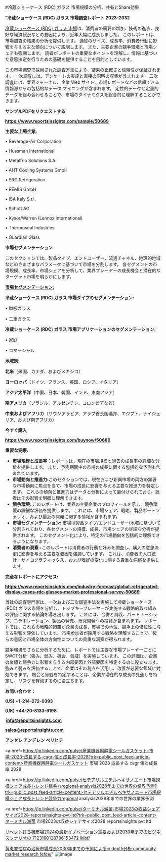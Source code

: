 #冷蔵ショーケース (RDC) ガラス 市場規模の分析、共有とShare効果

"<strong>冷蔵ショーケース (RDC) ガラス 市場調査レポート 2023-2032</strong>

<a href=https://www.reportsinsights.com/sample/50689>冷蔵ショーケース (RDC) ガラス 市場</a>は、消費者の需要の増加、技術の進歩、良好な経済状況などの要因により、近年大幅に成長しました。 このレポートは、市場調査の結果の分析を提供します。 通貨のサイズ、成長率、消費者行動に影響を与える主な傾向について説明します。 また、主要企業の競争環境と市場シェアも強調します。 読者がレポートの重要なポイントを理解し、情報に基づいた意思決定を行うための基礎を提供することを目的としています。

この市場調査で採用された調査方法により、結果の正確さと信頼性が保証されます。 一次調査には、アンケートの実施と直接の洞察の収集が含まれます。 二次調査には、業界ジャーナル、企業 Web サイト、市場レポートなどの信頼できる情報源からの包括的なデータ マイニングが含まれます。 定性的データと定量的データを組み合わせることで、市場のダイナミクスを総合的に理解することができます。

<strong><b>サンプルPDFをリクエストする</b></strong>

<a href=https://www.reportsinsights.com/sample/50689><strong><u>https://www.reportsinsights.com/sample/50689</u></strong></a>

<strong>主要な上場企業:</strong>

• Beverage-Air Corporation

• Hussman International

• Metalfrio Solutions S.A.

• AHT Cooling Systems GmbH

• SRC Refrigeration

• REMIS GmbH

• ISA Italy S.r.l.

• Schott AG

• Kysor/Warren (Lennox International)

• Thermoseal Industries

• Guardian Glass

<strong>市場セグメンテーション</strong>

このセクションでは、製品タイプ、エンドユーザー、流通チャネル、地理的地域などのさまざまなパラメータに基づいて市場を分割します。 各セグメントの市場規模、成長率、市場シェアを分析して、業界プレーヤーの成長機会と潜在的なターゲット市場を明らかにします。

<strong><u>市場セグメンテーション</u></strong><strong><u>:</u></strong>

<strong>冷蔵ショーケース (RDC) ガラス 市場タイプのセグメンテーション:</strong>

• 単板ガラス

• 二重ガラス

<strong>冷蔵ショーケース (RDC) ガラス 市場アプリケーションのセグメンテーション:</strong>

• 家庭

• コマーシャル

<strong><u>地域別</u></strong><strong><u>:</u></strong>

<strong>北米</strong>（米国、カナダ、およびメキシコ）

<strong>ヨーロッパ</strong>（ドイツ、フランス、英国、ロシア、イタリア）

<strong>アジア太平洋</strong>（中国、日本、韓国、インド、東南アジア）

<strong>南アメリカ</strong>（ブラジル、アルゼンチン、コロンビアなど）

<strong>中東およびアフリカ</strong>（サウジアラビア、アラブ首長国連邦、エジプト、ナイジェリア、および南アフリカ）

<strong>今すぐ購入</strong>

<a href=https://www.reportsinsights.com/buynow/50689><strong><u>https://www.reportsinsights.com/buynow/50689</u></strong></a>

<strong>重要な洞察:</strong>
<ul>
  <li><strong>市場規模と成長率：</strong>レポートは、現在の市場規模と過去の成長率の詳細な分析を提供します。 また、予測期間中の市場の成長に関する包括的な予測も含まれています。</li>
  <li><strong>市場動向と推進力:</strong>このセクションでは、現在および新興市場の両方の顕著な市場動向に焦点を当て、市場の成長に影響を与える主要な推進力を特定します。 これらの傾向と推進力はデータと分析によって裏付けられており、読者はその影響を明確に理解できます。</li>
  <li><strong>競争環境</strong>: このレポートは、業界の主要企業のプロフィールを示し、競争環境の詳細な評価を提供します。 これには、市場シェア、戦略、製品ポートフォリオ、および最近の開発に関する情報が含まれます。</li>
  <li><strong>市場セグメンテーション: </strong>市場は製品タイプ/エンドユーザー/地域に基づいて分割されており、各セグメントの規模、成長、市場シェアの詳細な分析が提供されます。 このセグメント化により、特定の市場動向を包括的に理解できるようになります。</li>
  <li><strong>消費者の洞察 : </strong>このレポートは消費者の行動と好みを調査し、購入の意思決定に影響を与える主要な要因を強調しています。 これは、消費者の人口統計、サイコグラフィックス、および嗜好の変化に関する貴重な洞察を提供します。</li>
</ul>
<strong>完全なレポートにアクセス:</strong>

<a href=https://www.reportsinsights.com/industry-forecast/global-refrigerated-display-cases-rdc-glasses-market-professional-survey-50689><strong><u><b>https://www.reportsinsights.com/industry-forecast/global-refrigerated-display-cases-rdc-glasses-market-professional-survey-50689</b></u></strong></a>

当社の調査専門家は、一次および二次調査手法を実施して冷蔵ショーケース (RDC) ガラス市場を分析し、トップキープレーヤーが実施する戦略的取り組みの評価に関する結論を導き出します。 これには、合併と買収、パートナーシップ、コラボレーション、製品の発売、研究開発への投資が含まれます。 レポートでは、これらの戦略的措置が企業の成長、市場での地位、競争上の優位性に与える影響を評価しています。 市場参加者が採用する戦略を理解することで、彼らの意図と市場全体の方向性についての貴重な洞察が得られます。

競争環境をさらに分析するために、レポートでは主要な市場プレーヤーごとにSWOT分析（強み、弱み、機会、脅威）を実施しています。 この評価は、企業の業績と競争力に影響を与える内部要因と外部要因を特定するのに役立ちます。 強みと弱みを評価することで、企業はその利点を活用し、改善が必要な領域に対処できます。 機会と脅威を特定することは、企業が潜在的な成長の見通しを特定し、リスクを軽減するのに役立ちます。

<strong>お問い合わせ：</strong>

<strong>(US) +1-214-272-0393</strong>

<strong>(UK) +44-20-8133-9198</strong>

<strong> </strong><a href=info@reportsinsights.com><strong><u>info@reportsinsights.com</u></strong></a>

<a href=sales@reportsinsights.com><strong><u>sales@reportsinsights.com</u></strong></a>

<strong>アンセレ アンデレン ベリヒテ</strong>

<a href=https://jp.linkedin.com/pulse/産業機器用静電シールガスケット-市場-2023-成長する-cagr-値と成長率-2028?trk=public_post_feed-article-content>産業機器用静電シールガスケット 市場 2023 成長する cagr 値と成長率 2028</a>

<a href=https://jp.linkedin.com/pulse/セテアリルエチルヘキサノエート市場規模シェア成長トレンド競争力regional-analysis2028年までの世界の業界予測?trk=public_post_feed-article-content>セテアリルエチルヘキサノエート市場規模シェア成長トレンド競争力regional analysis2028年までの世界の業界予測</a>

<a href=https://jp.linkedin.com/pulse/ターミナル滅菌-市場2023の収益シェアサイズ2028-reportsinsights-pvt-ltd?trk=public_post_feed-article-content>ターミナル滅菌 市場2023の収益シェアサイズ2028 reportsinsights pvt ltd</a>

<a href=https://www.linkedin.com/pulse/リベット打ち機市場2024の最新イノベーション需要および2030年までのビジネスシナリオの-7123160128786153472-lklbf/>リベット打ち機市場2024の最新イノベーション需要および2030年までのビジネスシナリオの 7123160128786153472 lklbf/</a>

<a href=https://www.linkedin.com/pulse/黄斑変性症の治療市場成長2030年までの予測によるin-depth分析-community-market-research-fefce/>黄斑変性症の治療市場成長2030年までの予測によるin depth分析 community market research fefce/</a>"
![image](https://github.com/aakesh123242/RIMarket/assets/158431203/36aa0540-b99c-4bdc-8808-565909983a1c)
